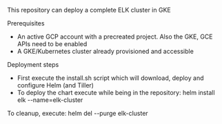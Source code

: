 This repository can deploy a complete ELK cluster in GKE

Prerequisites

* An active GCP account with a precreated project. Also the GKE, GCE APIs need to be enabled
* A GKE/Kubernetes cluster already provisioned and accessible

Deployment steps

* First execute the install.sh script which will download, deploy and configure Helm (and Tiller)
* To deploy the chart execute while being in the repository: helm install elk --name=elk-cluster

To cleanup, execute: helm del --purge elk-cluster
